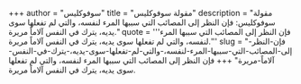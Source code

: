 +++
author = "سوفوكليس"
title = "مقولة سوفوكليس"
description = "مقولة سوفوكليس: فإن النظر إلى المصائب التي سببها المرء لنفسه، والتي لم تفعلها سوى يديه، يترك في النفس آلاماً مريرة."
quote = '''فإن النظر إلى المصائب التي سببها المرء لنفسه، والتي لم تفعلها سوى يديه، يترك في النفس آلاماً مريرة.'''
slug = "فإن-النظر-إلى-المصائب-التي-سببها-المرء-لنفسه،-والتي-لم-تفعلها-سوى-يديه،-يترك-في-النفس-آلاماً-مريرة"
+++
فإن النظر إلى المصائب التي سببها المرء لنفسه، والتي لم تفعلها سوى يديه، يترك في النفس آلاماً مريرة.
